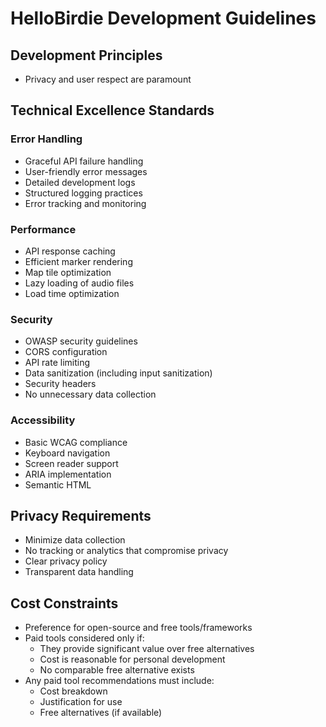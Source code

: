 # HelloBirdie Development Guidelines

## Development Principles
- Privacy and user respect are paramount

## Technical Excellence Standards

### Error Handling
- Graceful API failure handling
- User-friendly error messages
- Detailed development logs
- Structured logging practices
- Error tracking and monitoring

### Performance
- API response caching
- Efficient marker rendering
- Map tile optimization
- Lazy loading of audio files
- Load time optimization

### Security
- OWASP security guidelines
- CORS configuration
- API rate limiting
- Data sanitization (including input sanitization)
- Security headers
- No unnecessary data collection

### Accessibility
- Basic WCAG compliance
- Keyboard navigation
- Screen reader support
- ARIA implementation
- Semantic HTML

## Privacy Requirements
- Minimize data collection
- No tracking or analytics that compromise privacy
- Clear privacy policy
- Transparent data handling

## Cost Constraints
- Preference for open-source and free tools/frameworks
- Paid tools considered only if:
  - They provide significant value over free alternatives
  - Cost is reasonable for personal development
  - No comparable free alternative exists
- Any paid tool recommendations must include:
  - Cost breakdown
  - Justification for use
  - Free alternatives (if available)
